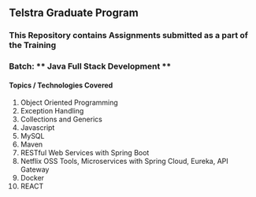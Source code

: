 ## Telstra Graduate Program

### This Repository contains Assignments submitted as a part of the Training

### Batch: ** Java Full Stack Development **

#### Topics / Technologies Covered

1.	Object Oriented Programming   
2.	Exception Handling  
3.	Collections and Generics  
4.	Javascript  
5.	MySQL  
6.	Maven  
7.	RESTful Web Services with Spring Boot  
8.	Netflix OSS Tools, Microservices with Spring Cloud, Eureka, API Gateway  
9.	Docker  
10. REACT  

